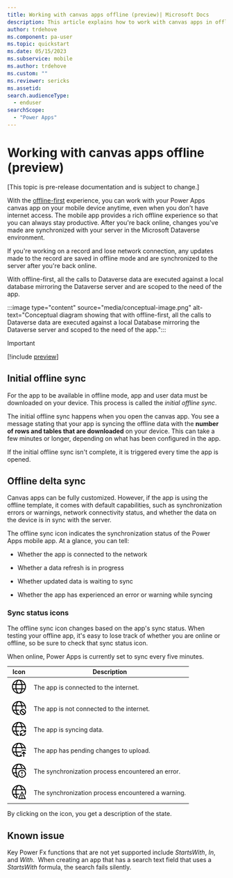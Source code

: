 ```yaml
---
title: Working with canvas apps offline (preview)| Microsoft Docs
description: This article explains how to work with canvas apps in offline mode on your mobile device.
author: trdehove
ms.component: pa-user
ms.topic: quickstart
ms.date: 05/15/2023
ms.subservice: mobile
ms.author: trdehove
ms.custom: ""
ms.reviewer: sericks
ms.assetid: 
search.audienceType: 
  - enduser
searchScope:
  - "Power Apps"
---
```


# Working with canvas apps offline (preview)
[This topic is pre-release documentation and is subject to change.]

With the [offline-first](canvas-mobile-offline-overview.md#mobile-offline-first) experience, you can work with your Power Apps canvas app on your mobile device anytime, even when you don't have internet access. The mobile app provides a rich offline experience so that you can always stay productive. After you're back online, changes you've made are synchronized with your server in the Microsoft Dataverse environment.

If you're working on a record and lose network connection, any updates made to the record are saved in offline mode and are synchronized to the server after you're back online.

With offline-first, all the calls to Dataverse data are executed against a local database mirroring the Dataverse server and are scoped to the need of the app.

:::image type="content" source="media/conceptual-image.png" alt-text="Conceptual diagram showing that with offline-first, all the calls to Dataverse data are executed against a local Database mirroring the Dataverse server and scoped to the need of the app.":::

> [!Important]
> [!include [preview](../includes/cc-preview-features-definition.md)]

## Initial offline sync

For the app to be available in offline mode, app and user data must be downloaded on your device. This process is called the *initial offline sync*.

The initial offline sync happens when you open the canvas app. You see a message stating that your app is syncing the offline data with the **number of rows and tables that are downloaded** on your device. This can take a few minutes or longer, depending on what has been configured in the app. 

If the initial offline sync isn't complete, it is triggered every time the app is opened.

## Offline delta sync

Canvas apps can be fully customized. However, if the app is using the offline template, it comes with default capabilities, such as synchronization errors or warnings, network connectivity status, and whether the data on the device is in sync with the server.

The offline sync icon indicates the synchronization status of the Power Apps mobile app. At a glance, you can tell:

-   Whether the app is connected to the network

-   Whether a data refresh is in progress

-   Whether updated data is waiting to sync

-   Whether the app has experienced an error or warning while syncing

### Sync status icons

The offline sync icon changes based on the app's sync status. When testing your offline app, it's easy to lose track of whether you are online or offline, so be sure to check that sync status icon.

When online, Power Apps is currently set to sync every five minutes.

| Icon | Description |
|------|--------------|
| ![Icon showing that the app is connected to the internet.](media/connected.png "Icon showing that the app is connected to the internet.")| The app is connected to the internet. |
| ![Icon showing that the app isn't connected to the internet.](media/not-connected.png "Icon showing that the app isn't connected to the internet.") | The app is not connected to the internet. |
| ![Icon showing that the app is syncing data.](media/synching.png "Icon showing that the app is syncing data.") | The app is syncing data. |
| ![Icon showing that the app has pending changes to upload.](media/upload-pending-changes.png "Icon showing that the app has pending changes to upload.") | The app has pending changes to upload. |
| ![Icon showing that the synchronization process encountered an error.](media/error.png "Icon showing that the synchronization process encountered an error.") | The synchronization process encountered an error. |
| ![Icon showing that the synchronization process encountered a warning.](media/warning.png "Icon showing that the synchronization process encountered a warning.") | The synchronization process encountered a warning. |

By clicking on the icon, you get a description of the state.

## Known issue
Key Power Fx functions that are not yet supported include *StartsWith*, *In*, and *With*.  When creating an app that has a search text field that uses a *StartsWith* formula, the search fails silently.  

